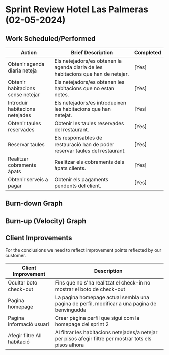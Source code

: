 # Sprint Review Hotel Las Palmeras (02-05-2024)

## Work Scheduled/Performed

| Action  | Brief Description  | Completed  
|---|---|---|
| Obtenir agenda diaria neteja  | Els netejadors/es obtenen la agenda diaria de les habitacions que han de netejar. |   [Yes] |
| Obtenir habitacions sense netejar |  Els netejadors/es obtenen les habitacions que no estan netes. |  [Yes] |
| Introduir habitacions netejades |  Els netejadors/es introdueixen les habitacions que han netejat. |  [Yes] |
| Obtenir taules reservades |  Obtenir les taules reservades del restaurant. |  [Yes] |
| Reservar taules |  Els responsables de restauració han de poder reservar taules del restaurant. |  [Yes] |
| Realitzar cobraments àpats | Realitzar els cobraments dels àpats clients. | [Yes] |
| Obtenir serveis a pagar |  Obtenir els pagaments pendents del client. |  [Yes] |

## Burn-down Graph






## Burn-up (Velocity) Graph




## Client Improvements 

For the conclusions we need to reflect improvement points reflected by our customer. 

| Client Improvement  | Description |  
|---|---|
| Ocultar boto check-out | Fins que no s'ha realitzat el check-in no mostrar el boto de check-out  |  
| Pagina homepage  |  La pagina homepage actual sembla una pagina de perfil, modificar a una pagina de benvingudda | 
| Pagina informació usuari  |  Crear pàgina perfil que sigui com la homepage del sprint 2  | 
| Afegir filtre All habitació |  Al filtrar les habitacions netejades/a netejar per pisos afegir filtre per mostrar tots els pisos alhora |
